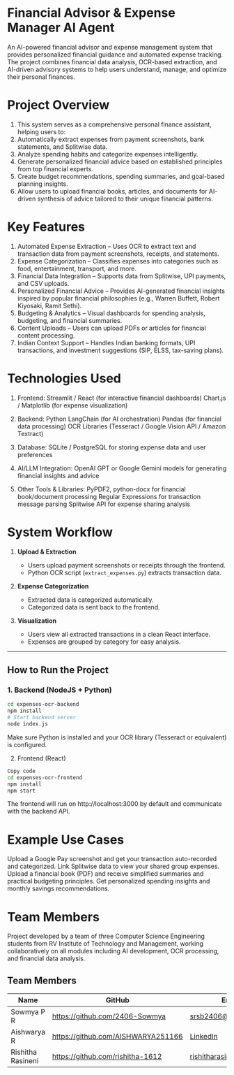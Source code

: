 # Financial Advisor & Expense Manager AI Agent

An AI-powered financial advisor and expense management system that provides personalized financial guidance and automated expense tracking. The project combines financial data analysis, OCR-based extraction, and AI-driven advisory systems to help users understand, manage, and optimize their personal finances.

# Project Overview

1. This system serves as a comprehensive personal finance assistant, helping users to:
2. Automatically extract expenses from payment screenshots, bank statements, and Splitwise data.
3. Analyze spending habits and categorize expenses intelligently.
4. Generate personalized financial advice based on established principles from top financial experts.
5. Create budget recommendations, spending summaries, and goal-based planning insights.
6. Allow users to upload financial books, articles, and documents for AI-driven synthesis of advice tailored to their unique financial patterns.

# Key Features

1. Automated Expense Extraction – Uses OCR to extract text and transaction data from payment screenshots, receipts, and statements.
2. Expense Categorization – Classifies expenses into categories such as food, entertainment, transport, and more.
3. Financial Data Integration – Supports data from Splitwise, UPI payments, and CSV uploads.
4. Personalized Financial Advice – Provides AI-generated financial insights inspired by popular financial philosophies (e.g., Warren Buffett, Robert Kiyosaki, Ramit Sethi).
5. Budgeting & Analytics – Visual dashboards for spending analysis, budgeting, and financial summaries.
6. Content Uploads – Users can upload PDFs or articles for financial content processing.
7. Indian Context Support – Handles Indian banking formats, UPI transactions, and investment suggestions (SIP, ELSS, tax-saving plans).

# Technologies Used

1. Frontend:
Streamlit / React (for interactive financial dashboards)
Chart.js / Matplotlib (for expense visualization)

2. Backend:
Python
LangChain (for AI orchestration)
Pandas (for financial data processing)
OCR Libraries (Tesseract / Google Vision API / Amazon Textract)

3. Database:
SQLite / PostgreSQL for storing expense data and user preferences

4. AI/LLM Integration:
OpenAI GPT or Google Gemini models for generating financial insights and advice

5. Other Tools & Libraries:
PyPDF2, python-docx for financial book/document processing
Regular Expressions for transaction message parsing
Splitwise API for expense sharing analysis

# System Workflow

1. **Upload & Extraction**  
   - Users upload payment screenshots or receipts through the frontend.  
   - Python OCR script (`extract_expenses.py`) extracts transaction data.

2. **Expense Categorization**  
   - Extracted data is categorized automatically.  
   - Categorized data is sent back to the frontend.

3. **Visualization**  
   - Users view all extracted transactions in a clean React interface.  
   - Expenses are grouped by category for easy analysis.

---

## How to Run the Project

### 1. Backend (NodeJS + Python)
```bash
cd expenses-ocr-backend
npm install
# Start backend server
node index.js
```
Make sure Python is installed and your OCR library (Tesseract or equivalent) is configured.

2. Frontend (React)
```bash
Copy code
cd expenses-ocr-frontend
npm install
npm start
```
The frontend will run on http://localhost:3000 by default and communicate with the backend API.


# Example Use Cases

Upload a Google Pay screenshot and get your transaction auto-recorded and categorized.
Link Splitwise data to view your shared group expenses.
Upload a financial book (PDF) and receive simplified summaries and practical budgeting principles.
Get personalized spending insights and monthly savings recommendations.

# Team Members
Project developed by a team of three Computer Science Engineering students from RV Institute of Technology and Management, working collaboratively on all modules including AI development, OCR processing, and financial data analysis.

## Team Members

| Name              | GitHub                              | Email ID                                               |
|-------------------|-------------------------------------|--------------------------------------------------------|
| Sowmya P R        | https://github.com/2406-Sowmya      | srsb2406@gmail.com                                     |
| Aishwarya R       | https://github.com/AISHWARYA251166  | [LinkedIn](https://www.linkedin.com/in/linkedin2/)     |
| Rishitha Rasineni | https://github.com/rishitha-1612    | rishitharasineni@gmail.com                             |

